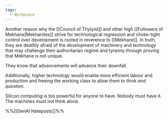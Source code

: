 ```yaml
---
tags:
  - Workpiece
---
```

Another reason why the [[Council of Thylyist]] and other high [[Followers of Mekhane|Mekhanites]] strive for technological regression and choke-tight control over development is rooted in reverence to [[Mekhane]]. In truth, they are deathly afraid of the development of machinery and technology that may challenge their authoritarian regime and tyranny through proving that Mekhane is not unique. 

They know that advancements will advance their downfall. 

Additionally, higher technology would enable more efficient labour and production and freeing the working class to allow them to think *and question*. 

Silicon computing is too powerful for anyone to have.
Nobody must have it.
The machines must not think alone. 

%%[[GenAI Hateposts]]%%
